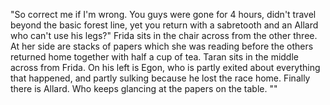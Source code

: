 "So correct me if I'm wrong. You guys were gone for 4 hours, didn't travel beyond the basic forest line, yet you return with a sabretooth and an Allard who can't use his legs?" Frida sits in the chair across from the other three. At her side are stacks of papers which she was reading before the others returned home together with half a cup of tea. Taran sits in the middle across from Frida. On his left is Egon, who is partly exited about everything that happened, and partly sulking because he lost the race home. Finally there is Allard. Who keeps glancing at the papers on the table. ""